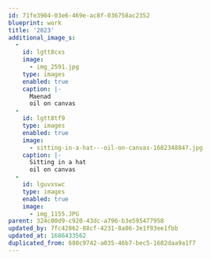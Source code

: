 ```yaml
---
id: 71fe3904-03e6-469e-ac8f-036758ac2352
blueprint: work
title: '2023'
additional_image_s:
  -
    id: lgtt8cxs
    image:
      - img_2591.jpg
    type: images
    enabled: true
    caption: |-
      Maenad 
      oil on canvas
  -
    id: lgtt8tf9
    type: images
    enabled: true
    image:
      - sitting-in-a-hat---oil-on-canvas-1682348847.jpg
    caption: |-
      Sitting in a hat 
      oil on canvas
  -
    id: lguvxswc
    type: images
    enabled: true
    image:
      - img_1155.JPG
parent: 324c00d9-c920-43dc-a796-b3e595477958
updated_by: 7fc42862-88cf-4231-8a06-3e1f93ee1fbb
updated_at: 1686433562
duplicated_from: 680c9742-a035-46b7-bec5-1682daa9a1f7
---
```

